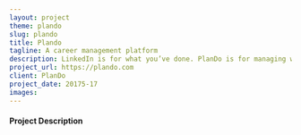 ```yaml
---
layout: project
theme: plando
slug: plando
title: Plando
tagline: A career management platform
description: LinkedIn is for what you’ve done. PlanDo is for managing what you want to be. We’ve been helping Plando build a career management platform that gives individuals the tools to manage their own careers.
project_url: https://plando.com
client: PlanDo
project_date: 20175-17
images:
---
```


#### Project Description


